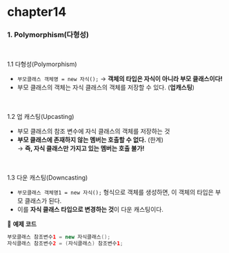 # chapter14
### 1. Polymorphism(다형성)
<br>

1.1 다형성(Polymorphism)  
* `부모클래스 객체명 = new 자식();` → **객체의 타입은 자식이 아니라 부모 클래스이다!**  
* 부모 클래스의 객체는 자식 클래스의 객체를 저장할 수 있다. (**업캐스팅**)  

<br><br>1.2 업 캐스팅(Upcasting)  
* 부모 클래스의 참조 변수에 자식 클래스의 객체를 저장하는 것  
* **부모 클래스에 존재하지 않는 멤버는 호출할 수 없다.** (한계)  
  → **즉, 자식 클래스만 가지고 있는 멤버는 호출 불가!**  

<br><br>1.3 다운 캐스팅(Downcasting)  
* `부모클래스 객체명1 = new 자식();` 형식으로 객체를 생성하면, 이 객체의 타입은 부모 클래스가 된다.  
* 이를 **자식 클래스 타입으로 변경하는 것**이 다운 캐스팅이다.  

📌 **예제 코드**  
```java
부모클래스 참조변수1 = new 자식클래스();
자식클래스 참조변수2 = (자식클래스) 참조변수1;
```